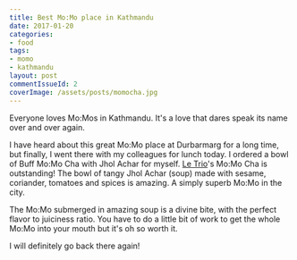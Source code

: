 ```yaml
---
title: Best Mo:Mo place in Kathmandu
date: 2017-01-20
categories:
- food
tags:
- momo
- kathmandu
layout: post
commentIssueId: 2
coverImage: /assets/posts/momocha.jpg
---
```


Everyone loves Mo:Mos in Kathmandu. It's a love that dares speak its name over and over again.

I have heard about this great Mo:Mo place at Durbarmarg for a long time, but finally, I went there with my colleagues for lunch today. I ordered a bowl of Buff Mo:Mo Cha with Jhol Achar for myself. <a href="https://www.facebook.com/pages/Le-Trio/868003676619669" target="_blank">Le Trio</a>'s Mo:Mo Cha is outstanding! The bowl of tangy Jhol Achar (soup) made with sesame, coriander, tomatoes and spices is amazing. A simply superb Mo:Mo in the city.

The Mo:Mo submerged in amazing soup is a divine bite, with the perfect flavor to juiciness ratio. You have to do a little bit of work to get the whole Mo:Mo into your mouth but it's oh so worth it.

I will definitely go back there again!
